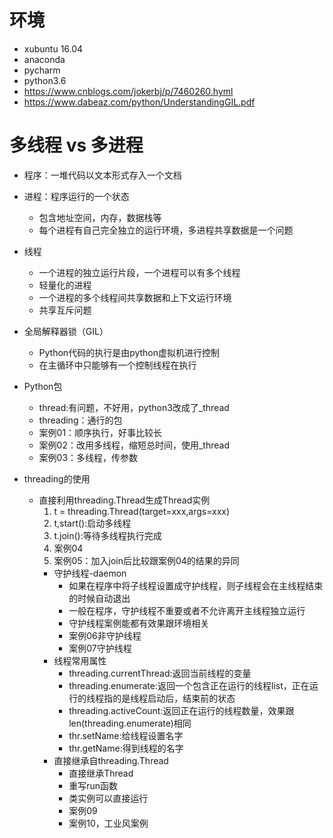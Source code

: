 # 环境
- xubuntu 16.04
- anaconda
- pycharm
- python3.6
- https://www.cnblogs.com/jokerbj/p/7460260.hyml
- https://www.dabeaz.com/python/UnderstandingGIL.pdf

# 多线程 vs 多进程
- 程序：一堆代码以文本形式存入一个文档
- 进程：程序运行的一个状态
    - 包含地址空间，内存，数据栈等
    - 每个进程有自己完全独立的运行环境，多进程共享数据是一个问题
- 线程
    - 一个进程的独立运行片段，一个进程可以有多个线程
    - 轻量化的进程
    - 一个进程的多个线程间共享数据和上下文运行环境
    - 共享互斥问题
- 全局解释器锁（GIL）
    - Python代码的执行是由python虚拟机进行控制
    - 在主循环中只能够有一个控制线程在执行

- Python包
    - thread:有问题，不好用，python3改成了_thread
    - threading：通行的包
    - 案例01：顺序执行，好事比较长
    - 案例02：改用多线程，缩短总时间，使用_thread
    - 案例03：多线程，传参数
    
- threading的使用
    - 直接利用threading.Thread生成Thread实例
        1. t = threading.Thread(target=xxx,args=xxx)
        2. t,start():启动多线程
        3. t.join():等待多线程执行完成
        4. 案例04
        5. 案例05：加入join后比较跟案例04的结果的异同
        - 守护线程-daemon
            - 如果在程序中将子线程设置成守护线程，则子线程会在主线程结束的时候自动退出
            - 一般在程序，守护线程不重要或者不允许离开主线程独立运行
            - 守护线程案例能都有效果跟环境相关
            - 案例06非守护线程
            - 案例07守护线程
        - 线程常用属性
            - threading.currentThread:返回当前线程的变量
            - threading.enumerate:返回一个包含正在运行的线程list，正在运行的线程指的是线程启动后，结束前的状态
            - threading.activeCount:返回正在运行的线程数量，效果跟len(threading.enumerate)相同
            - thr.setName:给线程设置名字
            - thr.getName:得到线程的名字
        - 直接继承自threading.Thread
            - 直接继承Thread
            - 重写run函数
            - 类实例可以直接运行
            - 案例09
            - 案例10，工业风案例